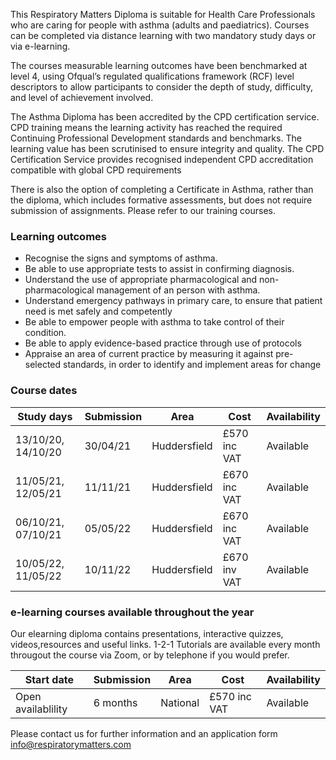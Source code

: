 This Respiratory Matters Diploma is suitable for Health Care Professionals  who are caring for people with asthma (adults and paediatrics). Courses can be completed via distance learning with two mandatory study days or via e-learning.

The courses measurable learning outcomes have been benchmarked at level 4, using Ofqual’s regulated qualifications framework (RCF) level descriptors to allow participants to consider the depth of study, difficulty, and level of achievement involved. 

The Asthma Diploma has been accredited by the CPD certification service. CPD training means the learning activity has reached the required Continuing Professional Development standards and benchmarks. The learning value has been scrutinised to ensure integrity and quality. The CPD Certification Service provides recognised independent CPD accreditation compatible with global CPD requirements

There is also the option of completing a Certificate in Asthma, rather than the diploma, which includes formative assessments, but does not require submission of assignments. Please refer to our training courses.

### Learning outcomes

* Recognise the signs and symptoms of asthma.
* Be able to use appropriate tests to assist in confirming diagnosis.
* Understand the use of appropriate pharmacological and non-pharmacological management of an person with asthma.
* Understand emergency pathways in primary care, to ensure that patient need is met safely and competently
* Be able to empower people with asthma to take control of their condition.
* Be able to apply evidence-based practice through use of protocols
* Appraise an area of current practice by measuring it against pre-selected standards, in order to identify and implement areas   for change

### Course dates

|Study days            | Submission | Area           | Cost          |Availability |
---------------------- |------------|----------------|---------------|-------------
|13/10/20, 14/10/20    | 30/04/21   | Huddersfield   | £570 inc VAT  |Available    |
|11/05/21, 12/05/21    | 11/11/21   | Huddersfield   | £670 inc VAT  |Available    |
|06/10/21, 07/10/21    | 05/05/22   | Huddersfield   | £670 inc VAT  |Available    |
|10/05/22, 11/05/22    | 10/11/22   | Huddersfield   | £670 inv VAT  |Available    |

### e-learning courses available throughout the year

Our elearning diploma contains presentations, interactive quizzes, videos,resources and useful links. 1-2-1 Tutorials are available every month througout the course via Zoom, or by telephone if you would prefer.

|Start date            | Submission | Area           | Cost          |Availability |
---------------------- |------------|----------------|---------------|-------------
|Open availablility    | 6 months   | National       | £570 inc VAT  |Available    |        



Please contact us for further information and an application form info@respiratorymatters.com
